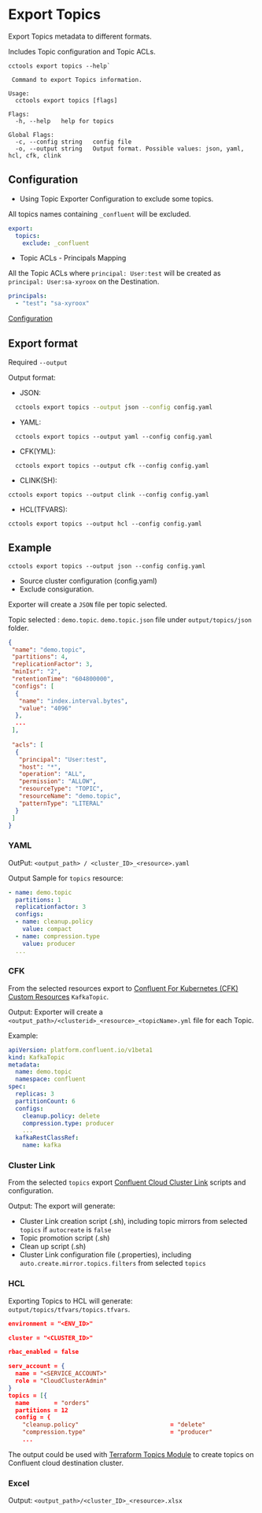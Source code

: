 # Export Topics

Export Topics metadata to different formats.

Includes Topic configuration and Topic ACLs.

```sh:no-line-numbers
cctools export topics --help`
```

```sh:no-line-numbers
 Command to export Topics information.

Usage:
  cctools export topics [flags] 

Flags:
  -h, --help   help for topics

Global Flags:
  -c, --config string   config file 
  -o, --output string   Output format. Possible values: json, yaml, hcl, cfk, clink
```

## Configuration

* Using Topic Exporter Configuration to exclude some topics.

All topics names containing `_confluent` will be excluded.

```yaml
export: 
  topics:
    exclude: _confluent 
```

* Topic ACLs - Principals Mapping

All the Topic ACLs where `principal: User:test` will be created as `principal: User:sa-xyroox` on the Destination.

```yaml
principals:
  - "test": "sa-xyroox"
```

[Configuration](../config/README.md)

## Export format

Required `--output`

Output format:

* JSON:

```sh
  cctools export topics --output json --config config.yaml
```

* YAML:
  
```sh:no-line-numbers
  cctools export topics --output yaml --config config.yaml
```

* CFK(YML):
  
```sh:no-line-numbers
  cctools export topics --output cfk --config config.yaml
```
  
* CLINK(SH):

```sh:no-line-numbers
cctools export topics --output clink --config config.yaml
```

* HCL(TFVARS):

```sh:no-line-numbers
cctools export topics --output hcl --config config.yaml
```

## Example

```sh:no-line-numbers
cctools export topics --output json --config config.yaml
```

* Source cluster configuration (config.yaml)
* Exclude consiguration.

Exporter will create a `JSON` file per topic selected.

Topic selected : `demo.topic`. `demo.topic.json` file under `output/topics/json` folder.

```json
{
 "name": "demo.topic",
 "partitions": 4,
 "replicationFactor": 3,
 "minIsr": "2",
 "retentionTime": "604800000",
 "configs": [
  {
   "name": "index.interval.bytes",
   "value": "4096"
  },
  ...
 ],
 
 "acls": [
  {
   "principal": "User:test",
   "host": "*",
   "operation": "ALL",
   "permission": "ALLOW",
   "resourceType": "TOPIC",
   "resourceName": "demo.topic",
   "patternType": "LITERAL"
  }
 ]
}
```

### YAML

OutPut: `<output_path> / <cluster_ID>_<resource>.yaml`

Output Sample for `topics` resource:

```yaml
- name: demo.topic
  partitions: 1
  replicationfactor: 3
  configs:
  - name: cleanup.policy
    value: compact
  - name: compression.type
    value: producer
  ...
```

### CFK

From the selected resources export to [Confluent For Kubernetes (CFK) Custom Resources](https://docs.confluent.io/operator/current/co-manage-topics.html#create-ak-topic) `KafkaTopic`.

Output: Exporter will create a `<output_path>/<clusterid>_<resource>_<topicName>.yml` file for each Topic.

Example:

```yml
apiVersion: platform.confluent.io/v1beta1
kind: KafkaTopic
metadata:
  name: demo.topic
  namespace: confluent
spec:
  replicas: 3
  partitionCount: 6
  configs:
    cleanup.policy: delete
    compression.type: producer
    ...
  kafkaRestClassRef:
    name: kafka

```

### Cluster Link

From the selected `topics` export [Confluent Cloud Cluster Link](https://docs.confluent.io/cloud/current/multi-cloud/overview.html) scripts and configuration.

Output: The export will generate:

* Cluster Link creation script (.sh), including topic mirrors from selected `topics` if `autocreate` is `false`
* Topic promotion script (.sh)
* Clean up script (.sh)
* Cluster Link configuration file (.properties), including `auto.create.mirror.topics.filters` from selected `topics`

### HCL

Exporting Topics to HCL will generate: `output/topics/tfvars/topics.tfvars`.

```json
environment = "<ENV_ID>"

cluster = "<CLUSTER_ID>"

rbac_enabled = false

serv_account = {
  name = "<SERVICE_ACCOUNT>"
  role = "CloudClusterAdmin"
}
topics = [{
  name       = "orders"
  partitions = 12
  config = {
    "cleanup.policy"                          = "delete"
    "compression.type"                        = "producer"
    ...
```

The output could be used with [Terraform Topics Module](https://github.com/mcolomerc/terraform-confluent-topics) to create topics on Confluent cloud destination cluster.

### Excel

Output: `<output_path>/<cluster_ID>_<resource>.xlsx`